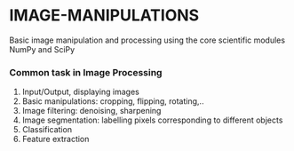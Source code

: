 # IMAGE-MANIPULATIONS
Basic image manipulation and processing using the core scientific modules NumPy and SciPy

### Common task in Image Processing
1. Input/Output, displaying images
2. Basic manipulations: cropping, flipping, rotating,..
3. Image filtering: denoising, sharpening
4. Image segmentation: labelling pixels corresponding to different objects
5. Classification
6. Feature extraction
